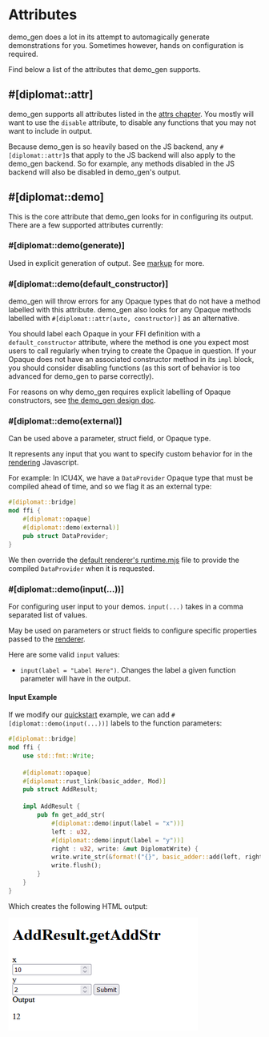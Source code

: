 # Attributes

demo_gen does a lot in its attempt to automagically generate demonstrations for you. Sometimes however, hands on configuration is required.

Find below a list of the attributes that demo_gen supports.

## \#\[diplomat::attr\]

demo_gen supports all attributes listed in the [attrs chapter](../attrs.md). You mostly will want to use the `disable` attribute, to disable any functions that you may not want to include in output.

Because demo_gen is so heavily based on the JS backend, any `#[diplomat::attr]`s that apply to the JS backend will also apply to the demo_gen backend. So for example, any methods disabled in the JS backend will also be disabled in demo_gen's output.

## \#\[diplomat::demo\]

This is the core attribute that demo_gen looks for in configuring its output. There are a few supported attributes currently:

### \#\[diplomat::demo(generate)\] 

Used in explicit generation of output. See [markup](./markup.md) for more.

### \#\[diplomat::demo(default_constructor)\]

demo_gen will throw errors for any Opaque types that do not have a method labelled with this attribute. demo_gen also looks for any Opaque methods labelled with `#[diplomat::attr(auto, constructor)]` as an alternative.

You should label each Opaque in your FFI definition with a `default_constructor` attribute, where the method is one you expect most users to call regularly when trying to create the Opaque in question. If your Opaque does not have an associated constructor method in its `impl` block, you should consider disabling functions (as this sort of behavior is too advanced for demo_gen to parse correctly).

For reasons on why demo_gen requires explicit labelling of Opaque constructors, see [the demo_gen design doc](https://github.com/rust-diplomat/diplomat/blob/main/docs/demo_gen.md).

### \#\[diplomat::demo(external)\]

Can be used above a parameter, struct field, or Opaque type.

It represents any input that you want to specify custom behavior for in the [rendering](./renderer.md) Javascript.

For example: In ICU4X, we have a `DataProvider` Opaque type that must be compiled ahead of time, and so we flag it as an external type:

```rs
#[diplomat::bridge]
mod ffi {
	#[diplomat::opaque]
	#[diplomat::demo(external)]
	pub struct DataProvider;
}
```

We then override the [default renderer's runtime.mjs](renderer.md#runtimemjs) file to provide the compiled `DataProvider` when it is requested.

### \#\[diplomat::demo(input(...))\]

For configuring user input to your demos. `input(...)` takes in a comma separated list of values.

May be used on parameters or struct fields to configure specific properties passed to the [renderer](renderer.md).

Here are some valid `input` values:

- `input(label = "Label Here")`. Changes the label a given function parameter will have in the output.

#### Input Example

If we modify our [quickstart](quickstart.md) example, we can add `#[diplomat::demo(input(...))]` labels to the function parameters:

```rs
#[diplomat::bridge]
mod ffi {
    use std::fmt::Write;

	#[diplomat::opaque]
	#[diplomat::rust_link(basic_adder, Mod)]
	pub struct AddResult;

	impl AddResult {
		pub fn get_add_str(
			#[diplomat::demo(input(label = "x"))]
			left : u32, 
			#[diplomat::demo(input(label = "y"))]
			right : u32, write: &mut DiplomatWrite) {
			write.write_str(&format!("{}", basic_adder::add(left, right))).unwrap();
			write.flush();
		}
	}
}
```

Which creates the following HTML output:

!["AddResult.getAddStr" in large text. Below are two inputs: one labelled "x" that has a value of 10, and one labelled "y" that has a value of 2. Below is a submit button. There is output below the button, with the label "Output" and a value of 12.](../../images/demo_output_renamed.png)